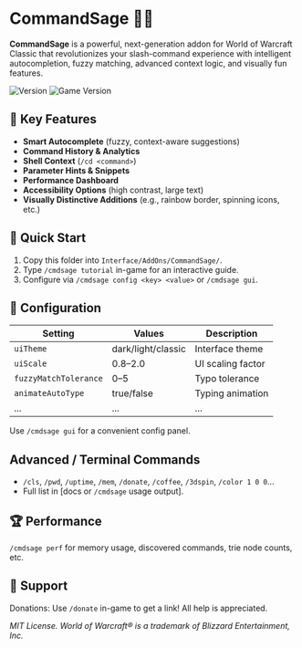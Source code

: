 # CommandSage 🚀✨

**CommandSage** is a powerful, next-generation addon for World of Warcraft Classic that revolutionizes your
slash-command experience with intelligent autocompletion, fuzzy matching, advanced context logic, and visually fun
features.

![Version](https://img.shields.io/badge/Version-4.3-blue)
![Game Version](https://img.shields.io/badge/WoW-Classic%2011.4.0-yellow)

## 🌟 Key Features

- **Smart Autocomplete** (fuzzy, context-aware suggestions)
- **Command History & Analytics**
- **Shell Context** (`/cd <command>`)
- **Parameter Hints & Snippets**
- **Performance Dashboard**
- **Accessibility Options** (high contrast, large text)
- **Visually Distinctive Additions** (e.g., rainbow border, spinning icons, etc.)

## 🚀 Quick Start

1. Copy this folder into `Interface/AddOns/CommandSage/`.
2. Type `/cmdsage tutorial` in-game for an interactive guide.
3. Configure via `/cmdsage config <key> <value>` or `/cmdsage gui`.

## 🔧 Configuration

| Setting               | Values             | Description       |
|-----------------------|--------------------|-------------------|
| `uiTheme`             | dark/light/classic | Interface theme   |
| `uiScale`             | 0.8–2.0            | UI scaling factor |
| `fuzzyMatchTolerance` | 0–5                | Typo tolerance    |
| `animateAutoType`     | true/false         | Typing animation  |
| ...                   | ...                | ...               |

Use `/cmdsage gui` for a convenient config panel.

## Advanced / Terminal Commands

- `/cls`, `/pwd`, `/uptime`, `/mem`, `/donate`, `/coffee`, `/3dspin`, `/color 1 0 0`...
- Full list in [docs or `/cmdsage` usage output].

## 🏆 Performance

`/cmdsage perf` for memory usage, discovered commands, trie node counts, etc.

## 🙏 Support

Donations: Use `/donate` in-game to get a link! All help is appreciated.

*MIT License. World of Warcraft® is a trademark of Blizzard Entertainment, Inc.*
